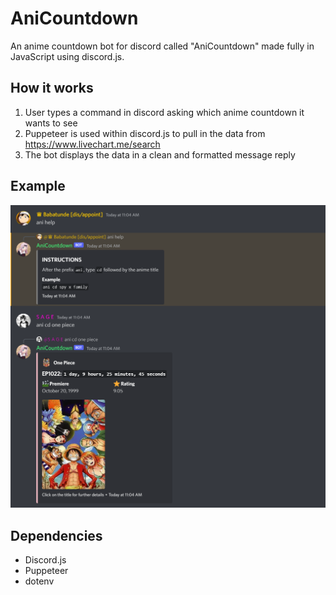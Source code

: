 # AniCountdown
An anime countdown bot for discord called "AniCountdown" made fully in JavaScript using discord.js.

## How it works
1) User types a command in discord asking which anime countdown it wants to see
2) Puppeteer is used within discord.js to pull in the data from https://www.livechart.me/search
3) The bot displays the data in a clean and formatted message reply

## Example
<img src="https://github.com/FPLCodes/Anime-Countdown-Bot/blob/3b516bed7a1a608023e9467cb9846d1243808d4e/Screenshots/Example1.png" width="650"/>

## Dependencies
- Discord.js
- Puppeteer
- dotenv

